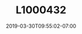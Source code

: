 ---
title: L1000432
date: 2019-03-30T09:55:02-07:00
draft: false
location: Bremerton, WA
img_url: https://d17enza3bfujl8.cloudfront.net/L1000432.jpg
original_fn: ""
tags:
- Bremerton, WA
- Kenai
- dogs

---